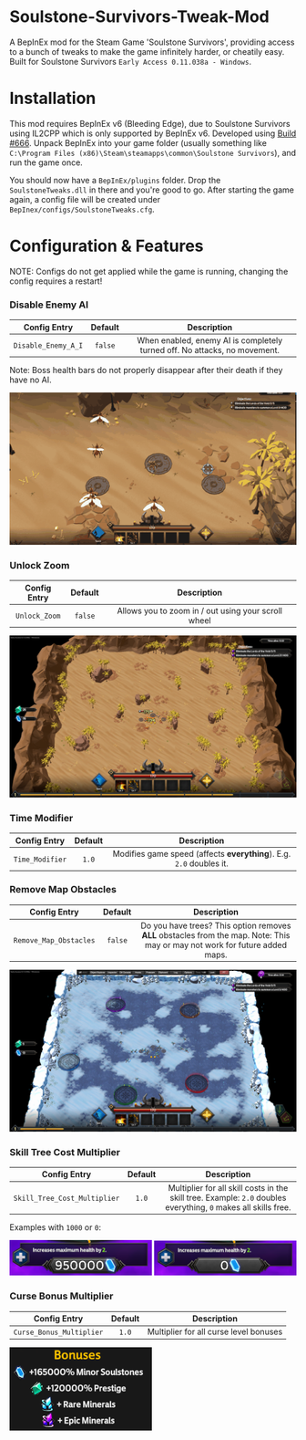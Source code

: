 # Soulstone-Survivors-Tweak-Mod
 A BepInEx mod for the Steam Game 'Soulstone Survivors', providing access to a bunch of tweaks to make the game infinitely harder, or cheatily easy.
 Built for Soulstone Survivors `Early Access 0.11.038a - Windows`.

# Installation

This mod requires BepInEx v6 (Bleeding Edge), due to Soulstone Survivors using IL2CPP which is only supported by BepInEx v6. Developed using [Build #666](https://builds.bepinex.dev/projects/bepinex_be).
Unpack BepInEx into your game folder (usually something like `C:\Program Files (x86)\Steam\steamapps\common\Soulstone Survivors`), and run the game once.

You should now have a `BepInEx/plugins` folder. Drop the `SoulstoneTweaks.dll` in there and you're good to go. After starting the game again, a config file will be created under `BepInex/configs/SoulstoneTweaks.cfg`.

# Configuration & Features

NOTE: Configs do not get applied while the game is running, changing the config requires a restart!

### Disable Enemy AI

|Config Entry|Default|Description|
|:----:|:---:|:---:|
|`Disable_Enemy_A_I`|`false`| When enabled, enemy AI is completely turned off. No attacks, no movement. |

Note: Boss health bars do not properly disappear after their death if they have no AI.

![DisableEnemyAI.gif](Img/DisableEnemyAI.gif)

### Unlock Zoom

|Config Entry|Default|Description|
|:----:|:---:|:---:|
|`Unlock_Zoom`|`false`| Allows you to zoom in / out using your scroll wheel |

![UnlockZoom.png](Img/UnlockZoom.png)

### Time Modifier

|Config Entry|Default|Description|
|:----:|:---:|:---:|
|`Time_Modifier`|`1.0`| Modifies game speed (affects **everything**). E.g. `2.0` doubles it.|

### Remove Map Obstacles

|Config Entry|Default|Description|
|:----:|:---:|:---:|
|`Remove_Map_Obstacles`|`false`| Do you have trees? This option removes **ALL** obstacles from the map. Note: This may or may not work for future added maps.|

![RemoveMapObstacles.png](Img/RemoveMapObstacles.png)

### Skill Tree Cost Multiplier

|Config Entry|Default|Description|
|:----:|:---:|:---:|
|`Skill_Tree_Cost_Multiplier`|`1.0`| Multiplier for all skill costs in the skill tree. Example: `2.0` doubles everything, `0` makes all skills free.|

Examples with `1000` or `0`:

<img src="Img/SkillTreeCostMultiplier1.png" width="250">
<img src="Img/SkillTreeCostMultiplier2.png" width="250">

### Curse Bonus Multiplier

|Config Entry|Default|Description|
|:----:|:---:|:---:|
|`Curse_Bonus_Multiplier`|`1.0`| Multiplier for all curse level bonuses|

<img src="Img/CurseBonusMultiplier.png" width="250">